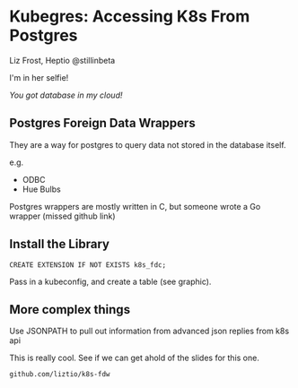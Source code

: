 # Kubegres: Accessing K8s From Postgres

Liz Frost, Heptio @stillinbeta

I'm in her selfie!

_You got database in my cloud!_

## Postgres Foreign Data Wrappers

They are a way for postgres to query data not stored in the database itself. 

e.g.
- ODBC
- Hue Bulbs

Postgres wrappers are mostly written in C, but someone wrote a Go wrapper (missed github link)

## Install the Library

`CREATE EXTENSION IF NOT EXISTS k8s_fdc;`

Pass in a kubeconfig, and create a table (see graphic).

## More complex things

Use JSONPATH to pull out information from advanced json replies from k8s api

This is really cool. See if we can get ahold of the slides for this one. 

`github.com/liztio/k8s-fdw`